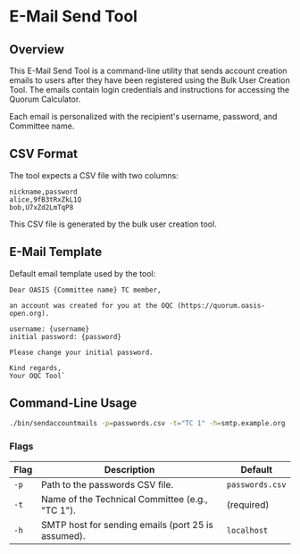 <!--
 This file is Free Software under the Apache-2.0 License
 without warranty, see README.md and LICENSES/Apache-2.0.txt for details.

 SPDX-License-Identifier: Apache-2.0

 SPDX-FileCopyrightText: 2025 German Federal Office for Information Security (BSI) <https://www.bsi.bund.de>
 Software-Engineering: 2025 Intevation GmbH <https://intevation.de>
-->

# E-Mail Send Tool

## Overview

This E-Mail Send Tool is a command-line utility that sends account creation emails to users after they have been
registered using the Bulk User Creation Tool. The emails contain login credentials and instructions for accessing the
Quorum Calculator.

Each email is personalized with the recipient's username, password, and Committee name.

## CSV Format

The tool expects a CSV file with two columns:

```csv
nickname,password
alice,9fB3tRxZkL1Q
bob,U7xZd2LmTqP8
```

This CSV file is generated by the bulk user creation tool.

## E-Mail Template

Default email template used by the tool:

```
Dear OASIS {Committee name} TC member,

an account was created for you at the OQC (https://quorum.oasis-open.org).

username: {username}
initial password: {password}

Please change your initial password.

Kind regards,
Your OQC Tool`
```

## Command-Line Usage

```sh
./bin/sendaccountmails -p=passwords.csv -t="TC 1" -h=smtp.example.org
```

### Flags

| Flag | Description                                        | Default         |
|------|----------------------------------------------------|-----------------|
| `-p` | Path to the passwords CSV file.                    | `passwords.csv` |
| `-t` | Name of the Technical Committee (e.g., "TC 1").    | (required)      |
| `-h` | SMTP host for sending emails (port 25 is assumed). | `localhost`     |
